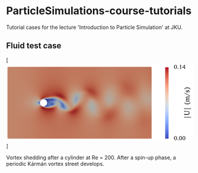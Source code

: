 # ParticleSimulations-course-tutorials
Tutorial cases for the lecture 'Introduction to Particle Simulation' at JKU.

## Fluid test case

[![Fluid][illustration-fluid]]

Vortex shedding after a cylinder at Re = 200. After a spin-up phase, a periodic Kármán vortex street develops.



[illustration-fluid]: illustrations/Fluid.png

